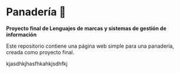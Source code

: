 # Panadería 🍞

**Proyecto final de Lenguajes de marcas y sistemas de gestión de información**

Este repositorio contiene una página web simple para una panadería, creada como proyecto final.


kjasdhkjhasfhkahkjsdhfkj